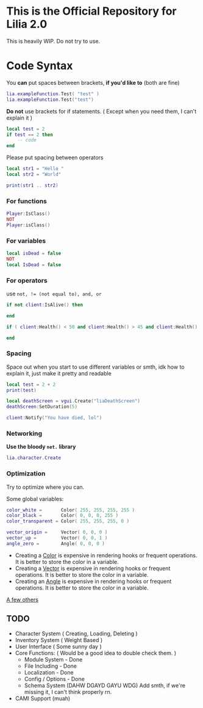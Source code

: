 # This is the Official Repository for Lilia 2.0

This is heavily WIP. Do not try to use.

# Code Syntax

You **can** put spaces between brackets, **if you'd like to** (both are fine)
```lua
lia.exampleFunction.Test( "test" )
lia.exampleFunction.Test("test")
```

**Do not** use brackets for if statements. ( Except when you need them, I can't explain it )
```lua
local test = 2
if test == 2 then
    -- code
end
```

Please put spacing between operators
```lua
local str1 = "Hello "
local str2 = "World"

print(str1 .. str2)
```

### For functions
```lua
Player:IsClass()
NOT
Player:isClass()
```

### For variables
```lua
local isDead = false
NOT
local IsDead = false
```

### For operators
use `not, != (not equal to), and, or`

```lua
if not client:IsAlive() then

end
```
```lua
if ( client:Health() < 50 and client:Health() > 45 and client:Health() != 49 ) or not client:Alive() then

end
```

### Spacing
Space out when you start to use different variables or smth, idk how to explain it, just make it pretty and readable

```lua
local test = 2 + 2
print(test)
```
```lua
local deathScreen = vgui.Create("liaDeathScreen")
deathScreen:SetDuration(5)

client:Notify("You have died, lol")
```

### Networking
**Use the bloody `net.` library**
```lua
lia.character.Create
```

### Optimization
Try to optimize where you can.

Some global variables:
```lua
color_white =       Color( 255, 255, 255, 255 )
color_black =       Color( 0, 0, 0, 255 )
color_transparent = Color( 255, 255, 255, 0 )

vector_origin =     Vector( 0, 0, 0 )
vector_up =         Vector( 0, 0, 1 )
angle_zero =        Angle( 0, 0, 0 )
```

* Creating a [Color](https://wiki.facepunch.com/gmod/Global.Color) is expensive in rendering hooks or frequent operations. It is better to store the color in a variable.
* Creating a [Vector](https://wiki.facepunch.com/gmod/Global.Vector) is expensive in rendering hooks or frequent operations. It is better to store the color in a variable.
* Creating an [Angle](https://wiki.facepunch.com/gmod/Global.Angle) is expensive in rendering hooks or frequent operations. It is better to store the color in a variable.


[A few others](https://wiki.facepunch.com/gmod/Global_Variables)

## TODO
- Character System ( Creating, Loading, Deleting )
- Inventory System ( Weight Based )
- User Interface ( Some sunny day )
- Core Functions: ( Would be a good idea to double check them. )
    * Module System - Done
    * File Including - Done
    * Localization - Done
    * Config / Options - Done
    * Schema System (DAHW DGAYD GAYU WDG)
    Add smth, if we're missing it, I can't think properly rn.
- CAMI Support (muah)